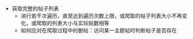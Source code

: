 - 获取完整的帖子列表
  - 进行若干次遍历，直至达到遍历次数上限，或爬取的帖子列表大小不再变化，或爬取的列表大小与实际贴数相等
  - 如何应对在爬取过程中的删帖：访问某一主题帖时判断帖子是否存在
